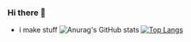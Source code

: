 ### Hi there 👋
- i make stuff
![Anurag's GitHub stats](https://github-readme-stats.vercel.app/api?username=saitama142&count_private=true&theme=dracula)    [![Top Langs](https://github-readme-stats.vercel.app/api/top-langs/?username=saitama142&hide_progress=true&theme=dracula&layout=compact)](https://github.com/saitama142/github-readme-stats)
